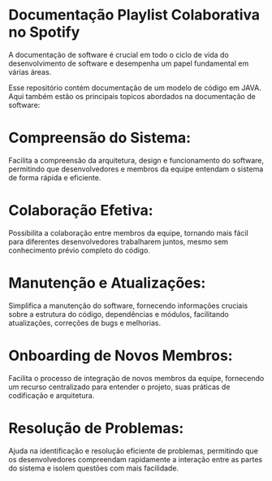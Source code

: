 # Documentação    Playlist Colaborativa no Spotify

A documentação de software é crucial em todo o ciclo de vida do desenvolvimento de software e desempenha um papel fundamental em várias áreas. 

Esse repositório contém documentação de um modelo de código em JAVA. Aqui também estão os principais topicos abordados na documentação de software:

# Compreensão do Sistema:
Facilita a compreensão da arquitetura, design e funcionamento do software, permitindo que desenvolvedores e membros da equipe entendam o sistema de forma rápida e eficiente.

# Colaboração Efetiva:
Possibilita a colaboração entre membros da equipe, tornando mais fácil para diferentes desenvolvedores trabalharem juntos, mesmo sem conhecimento prévio completo do código.

# Manutenção e Atualizações:
Simplifica a manutenção do software, fornecendo informações cruciais sobre a estrutura do código, dependências e módulos, facilitando atualizações, correções de bugs e melhorias.

# Onboarding de Novos Membros:
Facilita o processo de integração de novos membros da equipe, fornecendo um recurso centralizado para entender o projeto, suas práticas de codificação e arquitetura.

# Resolução de Problemas:
Ajuda na identificação e resolução eficiente de problemas, permitindo que os desenvolvedores compreendam rapidamente a interação entre as partes do sistema e isolem questões com mais facilidade.



